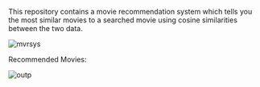 This repository contains a movie recommendation system which tells you the most similar movies to a searched movie using cosine similarities between the two data.


![mvrsys](https://user-images.githubusercontent.com/32265911/55602500-a01b8080-5783-11e9-8945-25a6f5de7b7d.PNG)















Recommended Movies:






![outp](https://user-images.githubusercontent.com/32265911/55602614-1b7d3200-5784-11e9-8970-a85f502167b2.PNG)

